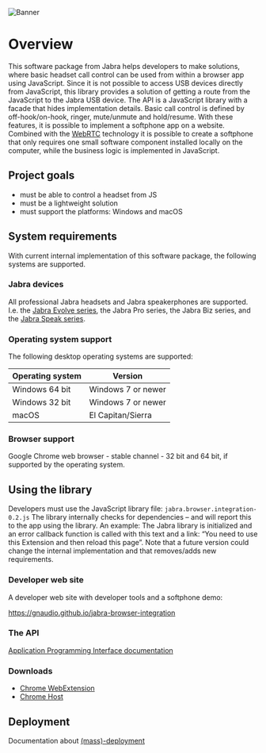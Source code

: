 ![Banner](https://raw.githubusercontent.com/gnaudio/jabra-browser-integration/master/docs/banner.png)

# Overview
This software package from Jabra helps developers to make solutions, where basic headset call control can be used from within a browser app using JavaScript. Since it is not possible to access USB devices directly from JavaScript, this library provides a solution of getting a route from the JavaScript to the Jabra USB device. The API is a JavaScript library with a facade that hides implementation details. Basic call control is defined by off-hook/on-hook, ringer, mute/unmute and hold/resume. With these features, it is possible to implement a softphone app on a website. Combined with the [WebRTC](https://en.wikipedia.org/wiki/WebRTC) technology it is possible to create a softphone that only requires one small software component installed locally on the computer, while the business logic is implemented in JavaScript.

## Project goals
* must be able to control a headset from JS
* must be a lightweight solution
* must support the platforms: Windows and macOS

## System requirements
With current internal implementation of this software package, the following systems are supported. 

### Jabra devices
All professional Jabra headsets and Jabra speakerphones are supported. I.e. the [Jabra Evolve series](https://www.jabra.com/business/office-headsets/jabra-evolve), the Jabra Pro series, the Jabra Biz series, and the [Jabra Speak series](https://www.jabra.com/business/speakerphones/jabra-speak-series).

### Operating system support
The following desktop operating systems are supported:

| Operating system  | Version            | 
| ----------------- | ------------------ | 
| Windows 64 bit    | Windows 7 or newer | 
| Windows 32 bit    | Windows 7 or newer | 
| macOS             | El Capitan/Sierra             | 

### Browser support
Google Chrome web browser - stable channel - 32 bit and 64 bit, if supported by the operating system. 

## Using the library 
Developers must use the JavaScript library file: `jabra.browser.integration-0.2.js` 
The library internally checks for dependencies – and will report this to the app using the library. An example: The Jabra library is initialized and an error callback function is called with this text and a link: “You need to use this Extension and then reload this page”. Note that a future version could change the internal implementation and that removes/adds new requirements. 

### Developer web site
A developer web site with developer tools and a softphone demo: 

https://gnaudio.github.io/jabra-browser-integration

### The API

[Application Programming Interface documentation](API.md)

### Downloads

* [Chrome WebExtension](https://chrome.google.com/webstore/detail/jabra-browser-integration/okpeabepajdgiepelmhkfhkjlhhmofma)
* [Chrome Host](https://gnaudio.github.io/jabra-browser-integration/download)

## Deployment

Documentation about [(mass)-deployment](Deployment.md)

